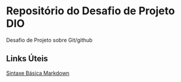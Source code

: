 # Repositório do Desafio de Projeto DIO
Desafio de Projeto sobre Git/github

## Links Úteis
[Sintaxe Básica Markdown](https://www.markdownguide.org/basic-syntax/)
